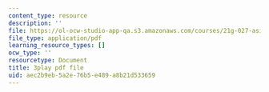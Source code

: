 ```yaml
---
content_type: resource
description: ''
file: https://ol-ocw-studio-app-qa.s3.amazonaws.com/courses/21g-027-asia-in-the-modern-world-images-representations-fall-2016/aec2b9eb5a2e76b5e489a8b21d533659_v1pwYnDe7dc.pdf
file_type: application/pdf
learning_resource_types: []
ocw_type: ''
resourcetype: Document
title: 3play pdf file
uid: aec2b9eb-5a2e-76b5-e489-a8b21d533659
---
```

